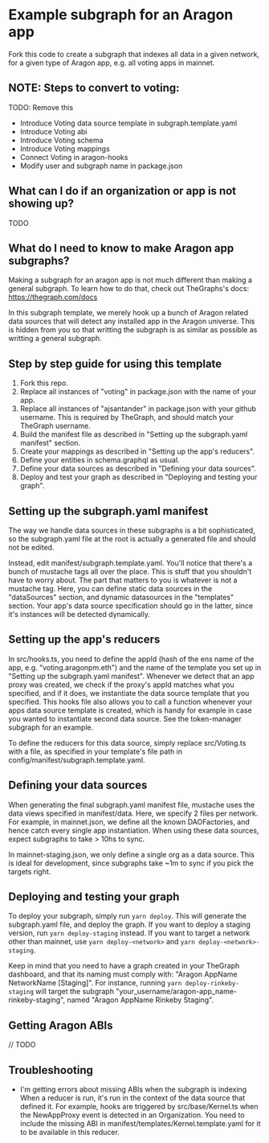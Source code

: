 # Example subgraph for an Aragon app

Fork this code to create a subgraph that indexes all data in a given network, for a given type of Aragon app, e.g. all voting apps in mainnet.

## NOTE: Steps to convert to voting:
TODO: Remove this
* Introduce Voting data source template in subgraph.template.yaml
* Introduce Voting abi
* Introduce Voting schema
* Introduce Voting mappings
* Connect Voting in aragon-hooks
* Modify user and subgraph name in package.json

## What can I do if an organization or app is not showing up?
TODO

## What do I need to know to make Aragon app subgraphs?

Making a subgraph for an aragon app is not much different than making a general subgraph. To learn how to do that, check out TheGraphs's docs: https://thegraph.com/docs

In this subgraph template, we merely hook up a bunch of Aragon related data sources that will detect any installed app in the Aragon universe. This is hidden from you so that writting the subgraph is as similar as possible as writting a general subgraph.

## Step by step guide for using this template

1. Fork this repo.
2. Replace all instances of "voting" in package.json with the name of your app.
3. Replace all instances of "ajsantander" in package.json with your github username. This is required by TheGraph, and should match your TheGraph username.
4. Build the manifest file as described in "Setting up the subgraph.yaml manifest" section.
5. Create your mappings as described in "Setting up the app's reducers".
6. Define your entities in schema.graphql as usual.
7. Define your data sources as described in "Defining your data sources".
8. Deploy and test your graph as described in "Deploying and testing your graph".

## Setting up the subgraph.yaml manifest

The way we handle data sources in these subgraphs is a bit sophisticated, so the subgraph.yaml file at the root is actually a generated file and should not be edited.

Instead, edit manifest/subgraph.template.yaml. You'll notice that there's a bunch of mustache tags all over the place. This is stuff that you shouldn't have to worry about. The part that matters to you is whatever is not a mustache tag. Here, you can define static data sources in the "dataSources" section, and dynamic datasources in the "templates" section. Your app's data source specification should go in the latter, since it's instances will be detected dynamically.

## Setting up the app's reducers

In src/hooks.ts, you need to define the appId (hash of the ens name of the app, e.g. "voting.aragonpm.eth") and the name of the template you set up in "Setting up the subgraph.yaml manifest". Whenever we detect that an app proxy was created, we check if the proxy's appId matches what you specified, and if it does, we instantiate the data source template that you specified. This hooks file also allows you to call a function whenever your apps data source template is created, which is handy for example in case you wanted to instantiate second data source. See the token-manager subgraph for an example.

To define the reducers for this data source, simply replace src/Voting.ts with a file, as specified in your template's file path in config/manifest/subgraph.template.yaml.

## Defining your data sources

When generating the final subgraph.yaml manifest file, mustache uses the data views specified in manifest/data. Here, we specify 2 files per network. For example, in mainnet.json, we define all the known DAOFactories, and hence catch every single app instantiation. When using these data sources, expect subgraphs to take > 10hs to sync.

In mainnet-staging.json, we only define a single org as a data source. This is ideal for development, since subgraphs take ~1m to sync if you pick the targets right.

## Deploying and testing your graph

To deploy your subgraph, simply run `yarn deploy`. This will generate the subgraph.yaml file, and deploy the graph. If you want to deploy a staging version, run `yarn deploy-staging` instead. If you want to target a network other than mainnet, use `yarn deploy-<network>` and `yarn deploy-<network>-staging`.

Keep in mind that you need to have a graph created in your TheGraph dashboard, and that its naming must comply with: "Aragon AppName NetworkName [Staging]". For instance, running `yarn deploy-rinkeby-staging` will target the subgraph "your_username/aragon-app_name-rinkeby-staging", named "Aragon AppName Rinkeby Staging".

## Getting Aragon ABIs

// TODO

## Troubleshooting

* I'm getting errors about missing ABIs when the subgraph is indexing
When a reducer is run, it's run in the context of the data source that defined it. For example, hooks are triggered by src/base/Kernel.ts when the NewAppProxy event is detected in an Organization. You need to include the missing ABI in manifest/templates/Kernel.template.yaml for it to be available in this reducer.